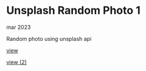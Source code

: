 # Unsplash Random Photo 1

mar 2023

Random photo using unsplash api

[view](https://massimo-cassandro.github.io/area-test/2023-03-unsplash-random-photo-1/index.html)

[view (2)](https://massimo-cassandro.github.io/area-test/2023-03-unsplash-random-photo-1/index2.html)
